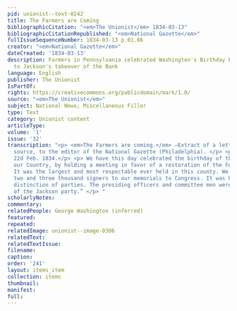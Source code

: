 ```yaml
---
pid: unionist--text-0242
title: The Farmers are Coming
bibliographicCitation: "<em>The Unionist</em> 1834-03-13"
bibliographicCitationRepublished: "<em>National Gazette</em>"
fullIssueSequenceNumber: 1834-03-13 p.01.06
creator: "<em>National Gazette</em>"
dateCreated: '1834-03-13'
description: Farmers in Pennsylvania celebrated Washington's Birthday by objecting
  to Jackson's takeover of the Bank
language: English
publisher: The Unionist
IsPartOf: 
rights: https://creativecommons.org/publicdomain/mark/1.0/
source: "<em>The Unionist</em>"
subject: National News; Miscellaneous Filler
type: Text
category: Unionist content
articleType: 
volume: '1'
issue: '32'
transcription: "<p> <em>The Farmers are coming.</em> —Extract of a letter from a respectable
  source, to the editor of the National Gazette (Philadelphia). </p> <p>“LANCASTER,
  22d Feb. 1834.</p> <p> We have this day celebrated the birthday of the Father of
  our Country, by holding a meeting in favor of a restoration of the Federal Deposites.
  It was the largest and most respectable ever held in this county. We got between
  two and three thousand signers to our memorials to Congress. It was held without
  distinction of parties. The presiding officers and committee men were principally
  of the Jackson party.” </p> "
scholarlyNotes: 
commentary: 
relatedPeople: George Washington (inferred)
featured: 
repeated: 
relatedImage: unionist--image-0306
relatedText: 
relatedTextIssue: 
filename: 
caption: 
order: '241'
layout: items_item
collection: items
thumbnail: 
manifest: 
full: 
---
```

